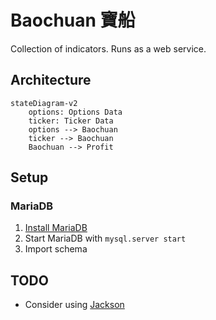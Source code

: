# Baochuan 寶船

Collection of indicators. Runs as a web service.

## Architecture

```mermaid
stateDiagram-v2
    options: Options Data
    ticker: Ticker Data
    options --> Baochuan
    ticker --> Baochuan
    Baochuan --> Profit
```

## Setup

### MariaDB

1. [Install MariaDB](https://mariadb.com/kb/en/installing-mariadb-on-macos-using-homebrew/)
2. Start MariaDB with `mysql.server start`
3. Import schema

## TODO

* Consider using [Jackson](https://ktor.io/docs/jackson.html#register_jackson_converter)